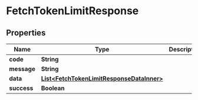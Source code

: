 

# FetchTokenLimitResponse


## Properties

| Name | Type | Description | Notes |
|------------ | ------------- | ------------- | -------------|
|**code** | **String** |  |  [optional] |
|**message** | **String** |  |  [optional] |
|**data** | [**List&lt;FetchTokenLimitResponseDataInner&gt;**](FetchTokenLimitResponseDataInner.md) |  |  [optional] |
|**success** | **Boolean** |  |  [optional] |



